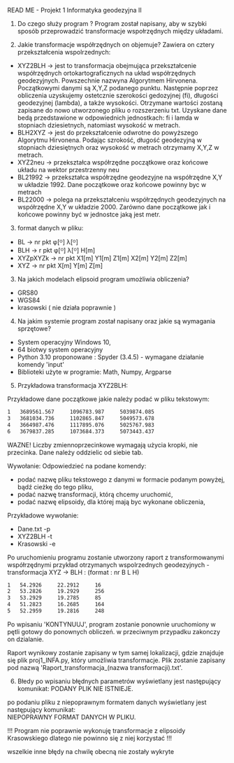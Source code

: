 
READ ME - Projekt 1 Informatyka geodezyjna II

1) Do czego służy program ?
Program został napisany, aby w szybki sposób przeprowadzić transformacje wspołrzędnych między układami. 

2) Jakie transformacje współrzędnych on objemuje?
Zawiera on cztery przekształcenia wspolrzednych:
- XYZ2BLH -> jest to transformacja obejmująca przekształcenie współrzędnych ortokartograficznych na układ współrzędnych geodezyjnych. Powszechnie nazwyna Algorytmem Hirvonena. Początkowymi danymi są X,Y,Z podanego punktu. Następnie poprzez obliczenia uzyskujemy ostetcznie szerokości gedozyjnej (fi), długości geodezyjnej (lambda), a także wysokości. Otrzymane wartości zostaną zapisane do nowo utworzonego pliku o rozszerzeniu txt. Uzyskane dane bedą przedstawione w odpowiednich jednostkach: fi i lamda w stopniach dziesietnych, natomiast wysokość w metrach. 
- BLH2XYZ -> jest do przekształcenie odwrotne do powyższego Algorytmu Hirvonena. Podając szrokość, długość geodezyjną w stopniach dziesiętnych oraz wysokość w metrach otrzymamy X,Y,Z w metrach. 
- XYZ2neu -> przekształca współrzędne początkowe oraz końcowe układu na wektor przestrzenny neu
- BL21992 -> przekształca współrzędne geodezyjne na współrzędne X,Y w układzie 1992. Dane początkowe oraz końcowe powinny byc w metrach
- BL22000 -> polega na przekształceniu współrzędnych geodezyjnych na współrzędne X,Y w układzie 2000. Zarówno dane początkowe jak i końcowe powinny być w jednostce jaką jest metr.
3) format danych w pliku:
 - BL -> nr pkt  φ[ᴼ]  λ[ᴼ]
 - BLH -> r pkt  φ[ᴼ]  λ[ᴼ]  H[m]
 - XYZpXYZk -> nr pkt  X1[m]  Y1[m]  Z1[m]   X2[m]  Y2[m]  Z2[m]
 - XYZ -> nr pkt  X[m]  Y[m]  Z[m]


3) Na jakich modelach elipsoid program umożliwia obliczenia?
- GRS80
- WGS84
- krasowski ( nie działa poprawnie )

4) Na jakim systemie program został napisany oraz jakie są wymagania sprzętowe?
- System operacyjny Windows 10,
- 64 biotwy system operacyjny
- Python 3.10 proponowane : Spyder (3.4.5) - wymagane działanie komendy 'input'
- Biblioteki użyte w programie: Math, Numpy, Argparse

5) Przykładowa transformacja XYZ2BLH:

Przykładowe dane początkowe jakie należy podać w pliku tekstowym:
```sh
1   3689561.567     1096783.987     5039874.085
3   3681034.736     1102865.847     5049573.678
4   3664987.476     1117895.076     5025767.983
6   3679837.285     1073684.373     5073443.437
```

WAZNE! Liczby zmiennoprzecinkowe wymagają użycia kropki, nie przecinka. Dane należy oddzielic od siebie tab.

Wywołanie:
Odpowiedzieć na podane komendy:
- podać nazwę pliku tekstowego z danymi w formacie podanym powyżej, bądź cieżkę do tego pliku,
- podać nazwę transformacji, którą chcemy uruchomić,
- podać nazwę elipsoidy, dla której mają byc wykonane obliczenia,

Przykładowe wywołanie:
- Dane.txt -p
- XYZ2BLH -t
- Krasowski -e

Po uruchomieniu programu zostanie utworzony raport z transformowanymi współrzędnymi
przykład otrzymanych wspolrzednych geodezyjnych - transformacja XYZ -> BLH :
(format : nr B L H)
```sh
1   54.2926     22.2912     16
2   53.2826     19.2929     256
3   53.2929     19.2785     85
4   51.2823     16.2685     164
5   52.2959     19.2816     248                                  
```
Po wpisaniu 'KONTYNUUJ', program zostanie ponownie uruchomiony w pętli gotowy do ponownych obliczeń. w przeciwnym przypadku zakonczy on dzialanie.

Raport wynikowy zostanie zapisany w tym samej lokalizacji, gdzie znajduje się plik proj1_INFA.py, który umożliwia transformacje.
Plik zostanie zapisany pod nazwą 'Raport_transformacja_(nazwa transformacji).txt'.

6) Błedy
po wpisaniu błędnych parametrów wyświetlany jest następujący komunikat:
  PODANY PLIK NIE ISTNIEJE.

po podaniu pliku z niepoprawnym formatem danych  wyświetlany jest następujący komunikat:  
  NIEPOPRAWNY FORMAT DANYCH W PLIKU.
  
!!! Program nie poprawnie wykonuję transformacje z elipsoidy Krasowskiego dlatego nie powinno się z niej korzystać !!!
  
wszelkie inne błędy na chwilę obecną nie zostały wykryte 





